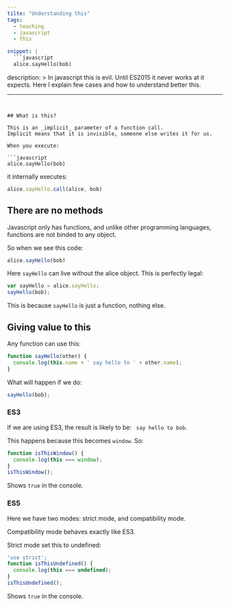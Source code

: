 ```yaml
---
tilte: "Understanding this"
tags: 
  - teaching
  - javascript
  - this

snippet: | 
  ```javascript
  alice.sayHello(bob)
  ```

description: >
  In javascript this is evil. 
  Until ES2015 it never works at it expects.
  Here I explain few cases and how to understand better this.

---
```


## What is this?

This is an _implicit_ parameter of a function call.
Implicit means that it is invisible, someone else writes it for us.

When you execute:

```javascript
alice.sayHello(bob)
```

it internally executes:

```javascript
alice.sayHello.call(alice, bob)
```

## There are no methods

Javascript only has functions, 
and unlike other programming languages, 
functions are not binded to any object.

So when we see this code:

```javascript
alice.sayHello(bob)
```

Here `sayHello` can live without the alice object.
This is perfectly legal:

```javascript
var sayHello = alice.sayHello;
sayHello(bob);
```

This is because `sayHello` is just a function, nothing else.

## Giving value to this

Any function can use this:

```javascript
function sayHello(other) {
  console.log(this.name + ' say hello to ' + other.name);
}
```

What will happen if we do:

```javascript
sayHello(bob);
```

### ES3 

If we are using ES3, the result is likely to be: ` say hello to bob`.

This happens because this becomes `window`. So:

```javascript
function isThisWindow() {
  console.log(this === window);
}
isThisWindow();
```

Shows `true` in the console.

### ES5

Here we have two modes: strict mode, and compatibility mode.

Compatibility mode behaves exactly like ES3.

Strict mode set this to undefined:

```javascript
'use strict';
function isThisUndefined() {
  console.log(this === undefined);
}
isThisUndefined();
```

Shows `true` in the console.


